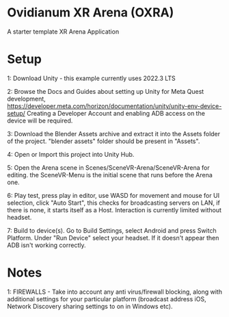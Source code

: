 # Ovidianum XR Arena (OXRA)

A starter template XR Arena Application



# Setup

1: Download Unity - this example currently uses 2022.3 LTS

2: Browse the Docs and Guides about setting up Unity for Meta Quest development, https://developer.meta.com/horizon/documentation/unity/unity-env-device-setup/ Creating a Developer Account and enabling ADB access on the device will be required.

3: Download the Blender Assets archive and extract it into the Assets folder of the project. "blender assets" folder should be present in "Assets".

4: Open or Import this project into Unity Hub.

5: Open the Arena scene in Scenes/SceneVR-Arena/SceneVR-Arena for editing. the SceneVR-Menu is the initial scene that runs before the Arena one.

6: Play test, press play in editor, use WASD for movement and mouse for UI selection, click "Auto Start", this checks for broadcasting servers on LAN, if there is none, it starts itself as a Host. Interaction is currently limited without headset.

7: Build to device(s). Go to Build Settings, select Android and press Switch Platform. Under "Run Device" select your headset. If it doesn't appear then ADB isn't working correctly.


# Notes

1: FIREWALLS - Take into account any anti virus/firewall blocking, along with additional settings for your particular platform (broadcast address iOS, Network Discovery sharing settings to on in Windows etc).

